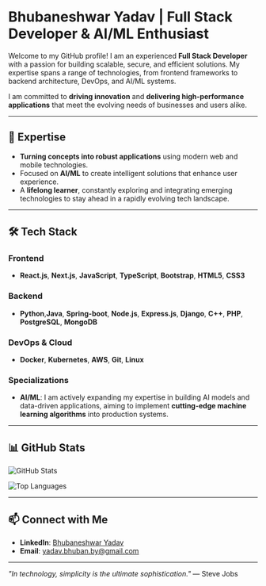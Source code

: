 # Bhubaneshwar Yadav | Full Stack Developer & AI/ML Enthusiast

Welcome to my GitHub profile! I am an experienced **Full Stack Developer** with a passion for building scalable, secure, and efficient solutions. My expertise spans a range of technologies, from frontend frameworks to backend architecture, DevOps, and AI/ML systems.

I am committed to **driving innovation** and **delivering high-performance applications** that meet the evolving needs of businesses and users alike.

---

## 💼 Expertise
- **Turning concepts into robust applications** using modern web and mobile technologies.
- Focused on **AI/ML** to create intelligent solutions that enhance user experience.
- A **lifelong learner**, constantly exploring and integrating emerging technologies to stay ahead in a rapidly evolving tech landscape.

---

## 🛠️ Tech Stack

### Frontend
- **React.js**, **Next.js**, **JavaScript**, **TypeScript**, **Bootstrap**, **HTML5**, **CSS3**

### Backend
- **Python**,**Java**, **Spring-boot**, **Node.js**, **Express.js**, **Django**, **C++**, **PHP**, **PostgreSQL**, **MongoDB**

### DevOps & Cloud
- **Docker**, **Kubernetes**, **AWS**, **Git**, **Linux**

### Specializations
- **AI/ML**: I am actively expanding my expertise in building AI models and data-driven applications, aiming to implement **cutting-edge machine learning algorithms** into production systems.

---

## 📊 GitHub Stats

![GitHub Stats](https://github-readme-stats.vercel.app/api?username=bhubany&show_icons=true&hide_border=true&count_private=true&theme=default)

![Top Languages](https://github-readme-stats.vercel.app/api/top-langs/?username=bhubany&layout=compact&hide_border=true&theme=default)

---

## 📫 Connect with Me
- **LinkedIn**: [Bhubaneshwar Yadav](https://linkedin.com/in/bhubany)
- **Email**: [yadav.bhuban.by@gmail.com](mailto:yadav.bhuban.by@gmail.com)

---

_"In technology, simplicity is the ultimate sophistication."_ — Steve Jobs
